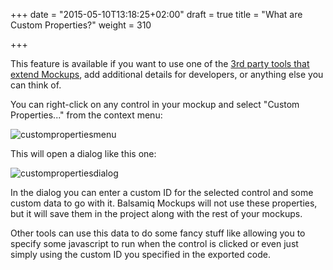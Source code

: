 +++
date = "2015-05-10T13:18:25+02:00"
draft = true
title = "What are Custom Properties?"
weight = 310

+++

This feature is available if you want to use one of the [3rd party tools that extend Mockups](http://support.balsamiq.com/customer/portal/articles/135659), add additional details for developers, or anything else you can think of.

You can right-click on any control in your mockup and select "Custom Properties..." from the context menu:

![custompropertiesmenu](http://media.balsamiq.com/img/support/docs/m4d/b3/custompropertiesmenu.png)

This will open a dialog like this one:

![custompropertiesdialog](http://media.balsamiq.com/img/support/docs/m4d/b3/custompropertiesdialog.png)

In the dialog you can enter a custom ID for the selected control and some custom data to go with it. Balsamiq Mockups will not use these properties, but it will save them in the project along with the rest of your mockups.

Other tools can use this data to do some fancy stuff like allowing you to specify some javascript to run when the control is clicked or even just simply using the custom ID you specified in the exported code.